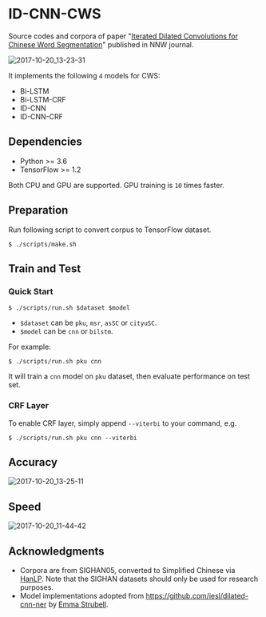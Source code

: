 # ID-CNN-CWS
Source codes and corpora of paper "[Iterated Dilated Convolutions for Chinese Word Segmentation](http://www.nnw.cz/doi/2020/NNW.2020.30.022.pdf)" published in NNW journal.

![2017-10-20_13-23-31](http://wx3.sinaimg.cn/large/006Fmjmcly1fkpa3q8maej30dh0c2jup.jpg)


It implements the following `4` models for CWS:

- Bi-LSTM
- Bi-LSTM-CRF
- ID-CNN
- ID-CNN-CRF

## Dependencies

- Python >= 3.6
- TensorFlow >= 1.2

Both CPU and GPU are supported. GPU training is `10` times faster.

## Preparation

Run following script to convert corpus to TensorFlow dataset.

```
$ ./scripts/make.sh
```

## Train and Test

### Quick Start

```
$ ./scripts/run.sh $dataset $model
```

- `$dataset` can be `pku`, `msr`, `asSC` or `cityuSC`. 
- `$model` can be `cnn` or `bilstm`.

For example:

```
$ ./scripts/run.sh pku cnn
```

It will train a `cnn` model on `pku` dataset, then evaluate performance on test set.

### CRF Layer

To enable CRF layer, simply append `--viterbi` to your command, e.g.

```
$ ./scripts/run.sh pku cnn --viterbi
```

## Accuracy

![2017-10-20_13-25-11](http://wx1.sinaimg.cn/large/006Fmjmcly1fkpa3in2haj30dq0h9q8u.jpg)


## Speed

![2017-10-20_11-44-42](http://wx3.sinaimg.cn/large/006Fmjmcly1fkp6wafcngj30d407l0th.jpg)

## Acknowledgments

- Corpora are from SIGHAN05, converted to Simplified Chinese via [HanLP](https://github.com/hankcs/HanLP). Note that the SIGHAN datasets should only be used for research purposes.
- Model implementations adopted from https://github.com/iesl/dilated-cnn-ner by [Emma Strubell](https://cs.umass.edu/~strubell).


